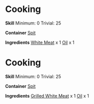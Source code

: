 <!-- TITLE: Fried White Meat -->
<!-- SUBTITLE: White meat that has been deep fried in oil -->

# Cooking
**Skill**
Minimum: 0
Trivial: 25

**Container**
[Spit](spit)

**Ingredients**
[White Meat](white-meat) x 1
[Oil](oil) x 1

# Cooking
**Skill**
Minimum: 0
Trivial: 25

**Container**
[Spit](spit)

**Ingredients**
[Grilled White Meat](grilled-white-meat) x 1
[Oil](oil) x 1